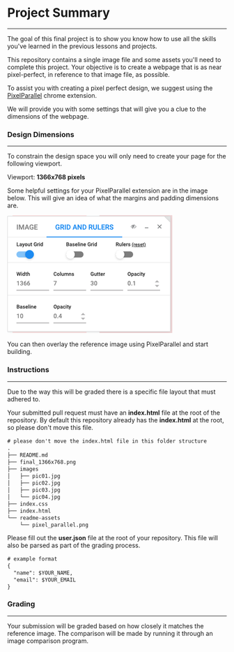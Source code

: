 # Project Summary
---
The goal of this final project is to show you know how to use all the skills you've learned in the previous
lessons and projects.

This repository contains a single image file and some assets you'll need to complete this project.
Your objective is to create a webpage that is as near pixel-perfect, in reference to that image file,
as possible.

To assist you with creating a pixel perfect design, we suggest using the [PixelParallel](https://chrome.google.com/webstore/detail/pixelparallel-by-htmlburg/iffnoibnepbcloaaagchjonfp)
chrome extension.

We will provide you with some settings that will give you a clue to the dimensions of the webpage.

### Design Dimensions
---
To constrain the design space you will only need to create your page for the following viewport.

Viewport: **1366x768 pixels**

Some helpful settings for your PixelParallel extension are in the image below. This will give an idea
of what the margins and padding dimensions are.

![Pixel Parallel Settings](./readme-assets/pixel_parallel.png)

You can then overlay the reference image using PixelParallel and start building.

### Instructions
---
Due to the way this will be graded there is a specific file layout that must adhered to.

Your submitted pull request must have an **index.html** file at the root of the repository. By default
this repository already has the **index.html** at the root, so please don't move this file.

    # please don't move the index.html file in this folder structure
    .
    ├── README.md
    ├── final_1366x768.png
    ├── images
    │   ├── pic01.jpg
    │   ├── pic02.jpg
    │   ├── pic03.jpg
    │   └── pic04.jpg
    ├── index.css
    ├── index.html
    └── readme-assets
        └── pixel_parallel.png

Please fill out the **user.json** file at the root of your repository. This file will also be parsed as part of the grading
process.

    # example format
    {
      "name": $YOUR_NAME,
      "email": $YOUR_EMAIL
    }

### Grading
---
Your submission will be graded based on how closely it matches the reference image. The comparison
will be made by running it through an image comparison program.
